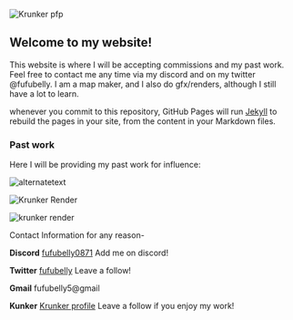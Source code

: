 <img 
src="https://cdn.discordapp.com/attachments/694626415596798043/756283245104201738/Fufubellys_Krunker_Logo.JPG" alt="Krunker pfp">

## Welcome to my website!


This website is where I will be accepting commissions and my past work. Feel free to contact me any time via my discord  and on my twitter @fufubelly.
I am a map maker, and I also do gfx/renders, although I still have a lot to learn. 


whenever you commit to this repository, GitHub Pages will run [Jekyll](https://jekyllrb.com/) to rebuild the pages in your site, from the content in your Markdown files.

### Past work
Here I will be providing my past work for influence:

<img src="https://media.discordapp.net/attachments/694626415596798043/756215378681659432/ADkmABEiABEiABEiABEiABNZMgKF6awbOx5EACZAACZAACZAACZAACWweAQqnzXtnHDEJkAAJkAAJkAAJkAAJkMCaCVA4rRk4H0c.png?width=943&height=414" alt="alternatetext">


<img 
src="https://cdn.discordapp.com/attachments/694626415596798043/756273849930219740/unknown.png" alt="Krunker Render">

<img
src="https://cdn.discordapp.com/attachments/694626415596798043/756279204848336976/unknown.png" alt="krunker render">





Contact Information for any reason-

<b>Discord</b>
<a href="https://discord.bio/p/fufubelly0871/">fufubelly0871</a>
Add me on discord!

<b>Twitter</b>
<a href="https://twitter.com/fufubelly/">fufubelly</a>
Leave a follow!

<b>Gmail</b>
fufubelly5@gmail 

<b>Kunker</b>
<a href="https://krunker.io/social.html?p=profile&q=fufubelly">Krunker profile</a>
Leave a follow if you enjoy my work!
